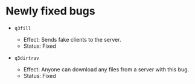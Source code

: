 # Newly fixed bugs

* `q3fill`    
  * Effect: Sends fake clients to the server.
  * Status: Fixed

* `q3dirtrav`    
  * Effect: Anyone can download any files from a server with this bug.
  * Status: Fixed
